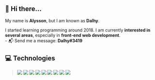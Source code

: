 ## 👀 Hi there...

  My name is <strong>Alysson</strong>, but I am known as <strong>Dalhy</strong>.
  
  I started learning programming around 2018. I am currently <strong>interested in several areas</strong>, especially in <strong>front-end web development</strong>.  
    - 📬 Send me a message: <strong>Dalhy#3419</strong>


## 💻 Technologies

> ![](https://img.shields.io/badge/rust%20-e36f1e.svg?&style=for-the-badge&logo=rust&logoColor=white) ![](https://img.shields.io/badge/python%20-4584b6.svg?&style=for-the-badge&logo=python&logoColor=white) ![](https://img.shields.io/badge/javascript%20-f7df1e.svg?&style=for-the-badge&logo=javascript&logoColor=white) ![](https://img.shields.io/badge/reactjs%20-00d8ff.svg?&style=for-the-badge&logo=react&logoColor=white) ![](https://img.shields.io/badge/bootstrap%20-553c7b.svg?&style=for-the-badge&logo=bootstrap&logoColor=white) ![](https://img.shields.io/badge/bulma%20-00d1b2.svg?&style=for-the-badge&logo=bulma&logoColor=white) ![](https://img.shields.io/badge/html5%20-e34f26.svg?&style=for-the-badge&logo=html5&logoColor=white) ![](https://img.shields.io/badge/css3%20-3c99dc.svg?&style=for-the-badge&logo=css3&logoColor=white) ![](https://img.shields.io/badge/mongodb%20-4db33d.svg?&style=for-the-badge&logo=mongodb&logoColor=white)
